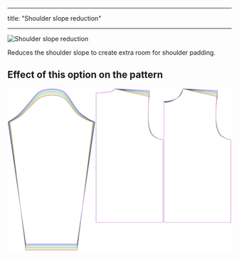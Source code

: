 ***

title: "Shoulder slope reduction"

***

![Shoulder slope reduction](./shoulderslopereduction.svg)

Reduces the shoulder slope to create extra room for shoulder padding.

## Effect of this option on the pattern

![This image shows the effect of this option by superimposing several variants that have a different value for this option](brian_shoulderslopereduction_sample.svg "Effect of this option on the pattern")
